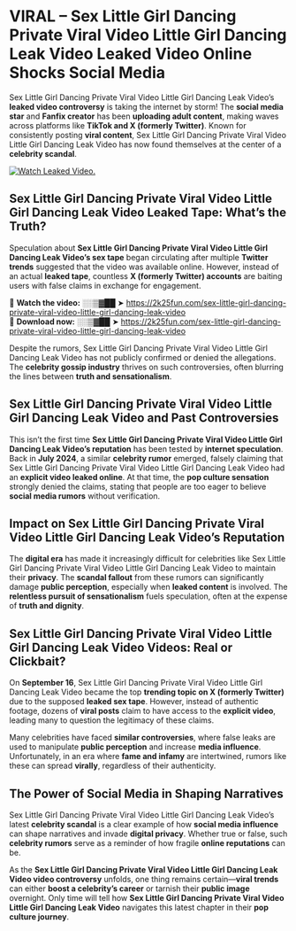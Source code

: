 # VIRAL – Sex Little Girl Dancing Private Viral Video Little Girl Dancing Leak Video Leaked Video Online Shocks Social Media 

Sex Little Girl Dancing Private Viral Video Little Girl Dancing Leak Video’s **leaked video controversy** is taking the internet by storm! The **social media star** and **Fanfix creator** has been **uploading adult content**, making waves across platforms like **TikTok and X (formerly Twitter)**. Known for consistently posting **viral content**, Sex Little Girl Dancing Private Viral Video Little Girl Dancing Leak Video has now found themselves at the center of a **celebrity scandal**.  

[![Watch Leaked Video.](https://miro.medium.com/v2/resize:fit:828/format:webp/1*cilzJN44JGOrTw9NJCrNHA.gif "Watch Leaked Video")](https://2k25fun.com/sex-little-girl-dancing-private-viral-video-little-girl-dancing-leak-video)

## **Sex Little Girl Dancing Private Viral Video Little Girl Dancing Leak Video Leaked Tape: What’s the Truth?**  
Speculation about **Sex Little Girl Dancing Private Viral Video Little Girl Dancing Leak Video’s sex tape** began circulating after multiple **Twitter trends** suggested that the video was available online. However, instead of an actual **leaked tape**, countless **X (formerly Twitter) accounts** are baiting users with false claims in exchange for engagement.  

🔹 **Watch the video:** ░░▒▓██ ➤ https://2k25fun.com/sex-little-girl-dancing-private-viral-video-little-girl-dancing-leak-video  
🔹 **Download now:** ░░▒▓██ ➤ https://2k25fun.com/sex-little-girl-dancing-private-viral-video-little-girl-dancing-leak-video  

Despite the rumors, Sex Little Girl Dancing Private Viral Video Little Girl Dancing Leak Video has not publicly confirmed or denied the allegations. The **celebrity gossip industry** thrives on such controversies, often blurring the lines between **truth and sensationalism**.  

## **Sex Little Girl Dancing Private Viral Video Little Girl Dancing Leak Video and Past Controversies**  
This isn’t the first time **Sex Little Girl Dancing Private Viral Video Little Girl Dancing Leak Video’s reputation** has been tested by **internet speculation**. Back in **July 2024**, a similar **celebrity rumor** emerged, falsely claiming that Sex Little Girl Dancing Private Viral Video Little Girl Dancing Leak Video had an **explicit video leaked online**. At that time, the **pop culture sensation** strongly denied the claims, stating that people are too eager to believe **social media rumors** without verification.  

## **Impact on Sex Little Girl Dancing Private Viral Video Little Girl Dancing Leak Video’s Reputation**  
The **digital era** has made it increasingly difficult for celebrities like Sex Little Girl Dancing Private Viral Video Little Girl Dancing Leak Video to maintain their **privacy**. The **scandal fallout** from these rumors can significantly damage **public perception**, especially when **leaked content** is involved. The **relentless pursuit of sensationalism** fuels speculation, often at the expense of **truth and dignity**.  

## **Sex Little Girl Dancing Private Viral Video Little Girl Dancing Leak Video Videos: Real or Clickbait?**  
On **September 16**, Sex Little Girl Dancing Private Viral Video Little Girl Dancing Leak Video became the top **trending topic on X (formerly Twitter)** due to the supposed **leaked sex tape**. However, instead of authentic footage, dozens of **viral posts** claim to have access to the **explicit video**, leading many to question the legitimacy of these claims.  

Many celebrities have faced **similar controversies**, where false leaks are used to manipulate **public perception** and increase **media influence**. Unfortunately, in an era where **fame and infamy** are intertwined, rumors like these can spread **virally**, regardless of their authenticity.  

## **The Power of Social Media in Shaping Narratives**  
Sex Little Girl Dancing Private Viral Video Little Girl Dancing Leak Video’s latest **celebrity scandal** is a clear example of how **social media influence** can shape narratives and invade **digital privacy**. Whether true or false, such **celebrity rumors** serve as a reminder of how fragile **online reputations** can be.  

As the **Sex Little Girl Dancing Private Viral Video Little Girl Dancing Leak Video video controversy** unfolds, one thing remains certain—**viral trends** can either **boost a celebrity’s career** or tarnish their **public image** overnight. Only time will tell how **Sex Little Girl Dancing Private Viral Video Little Girl Dancing Leak Video** navigates this latest chapter in their **pop culture journey**. 